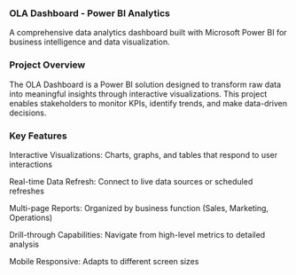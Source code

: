 ### OLA Dashboard - Power BI Analytics

A comprehensive data analytics dashboard built with Microsoft Power BI for business intelligence and data visualization.

### Project Overview

The OLA Dashboard is a Power BI solution designed to transform raw data into meaningful insights through interactive visualizations. This project enables stakeholders to monitor KPIs, identify trends, and make data-driven decisions.

### Key Features

Interactive Visualizations: Charts, graphs, and tables that respond to user interactions

Real-time Data Refresh: Connect to live data sources or scheduled refreshes

Multi-page Reports: Organized by business function (Sales, Marketing, Operations)

Drill-through Capabilities: Navigate from high-level metrics to detailed analysis

Mobile Responsive: Adapts to different screen sizes

